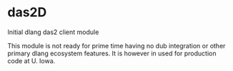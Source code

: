 # das2D 
Initial dlang das2 client module

This module is not ready for prime time having no dub integration or other primary
dlang ecosystem features.  It is however in used for production code at U. Iowa.

